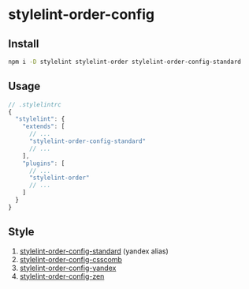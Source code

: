 # stylelint-order-config

## Install

```sh
npm i -D stylelint stylelint-order stylelint-order-config-standard
```

## Usage

```js
// .stylelintrc
{
  "stylelint": {
    "extends": [
      // ...
      "stylelint-order-config-standard"
      // ...
    ],
    "plugins": [
      // ...
      "stylelint-order"
      // ...
    ]
  }
}
```

## Style

1. [stylelint-order-config-standard](https://github.com/xudong-dev/stylelint-order-config/tree/master/packages/stylelint-order-config-standard) (yandex alias)
2. [stylelint-order-config-csscomb](https://github.com/xudong-dev/stylelint-order-config/tree/master/packages/stylelint-order-config-csscomb)
3. [stylelint-order-config-yandex](https://github.com/xudong-dev/stylelint-order-config/tree/master/packages/stylelint-order-config-yandex)
4. [stylelint-order-config-zen](https://github.com/xudong-dev/stylelint-order-config/tree/master/packages/stylelint-order-config-zen)
